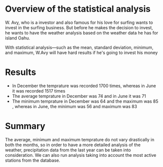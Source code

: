 # Overview of the statistical analysis

W. Avy, who is a investor and also famous for his love for surfing wants to invest in the surfing business. But before he makes the decision to invest, he 
wants to have the weather analysis based on the weather data he has for island Oahu.

With statistical analysis—such as the mean, standard deviation, minimum, and maximum, W.Avy will have hard results if he's going to invest his money

# Results

- In December the temprature was recorded 1700 times, whereas in June it was recorded 1517 times
- The average temprature in December was 74 and in June it was 71
- The minimum temprature in December was 64 and the maximum was 85 , whereas in June, the minimum was 56 and maximum was 83

# Summary

The average, minimum and maximum temprature do not vary drastically in both the months, so in order to have a more detailed analysis of the weather, precipitation 
data from the last year can be taken into consideration. 
We can also run analysis taking into account the most active stations from the database.